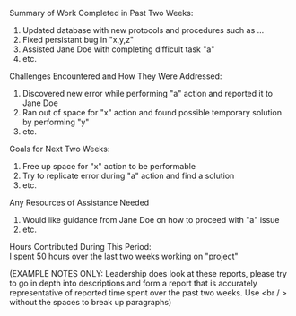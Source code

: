 Summary of Work Completed in Past Two Weeks:<br/>
1. Updated database with new protocols and procedures such as ...
2. Fixed persistant bug in "x,y,z"
3. Assisted Jane Doe with completing difficult task "a"
4. etc.

Challenges Encountered and How They Were Addressed:<br/>
1. Discovered new error while performing "a" action and reported it to Jane Doe
2. Ran out of space for "x" action and found possible temporary solution by performing "y"
3. etc.

Goals for Next Two Weeks:<br/>
1. Free up space for "x" action to be performable
2. Try to replicate error during "a" action and find a solution
3. etc.

Any Resources of Assistance Needed
1. Would like guidance from Jane Doe on how to proceed with "a" issue
2. etc.

Hours Contributed During This Period:<br/>
I spent 50 hours over the last two weeks working on "project"

(EXAMPLE NOTES ONLY: Leadership does look at these reports, please try to go in depth into descriptions and form a report that is accurately representative of reported time spent over the past two weeks. Use <br / > without the spaces to break up paragraphs)
